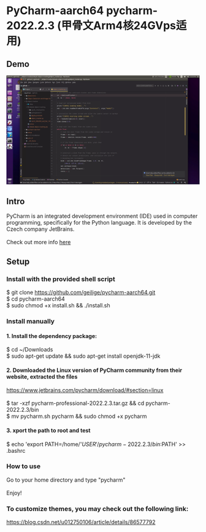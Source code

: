 # PyCharm-aarch64 pycharm-2022.2.3 (甲骨文Arm4核24GVps适用)


## Demo

![](demo.png)

## Intro

PyCharm is an integrated development environment (IDE) used in computer programming, specifically for the Python language. It is developed by the Czech company JetBrains. \
 \
 Check out more info [here](https://www.jetbrains.com/pycharm/)

## Setup

### Install with the provided shell script
$ git clone https://github.com/geilige/pycharm-aarch64.git \
$ cd pycharm-aarch64 \
$ sudo chmod +x install.sh && ./install.sh

### Install manually

#### 1. Install the dependency package:

$ cd ~/Downloads \
$ sudo apt-get update && sudo apt-get install openjdk-11-jdk

#### 2. Downloaded the Linux version of PyCharm community from their website, extracted the files

https://www.jetbrains.com/pycharm/download/#section=linux \
 \
$ tar -xzf pycharm-professional-2022.2.3.tar.gz && cd pycharm-2022.2.3/bin \
$ mv pycharm.sh pycharm && sudo chmod +x pycharm

#### 3. xport the path to root and test

$ echo 'export PATH=/home/'$USER'/pycharm-2022.2.3/bin:$PATH' >> .bashrc
 
### How to use

Go to your home directory and type "pycharm" \
 \
Enjoy!

### To customize themes, you may check out the following link:

https://blog.csdn.net/u012750106/article/details/86577792
